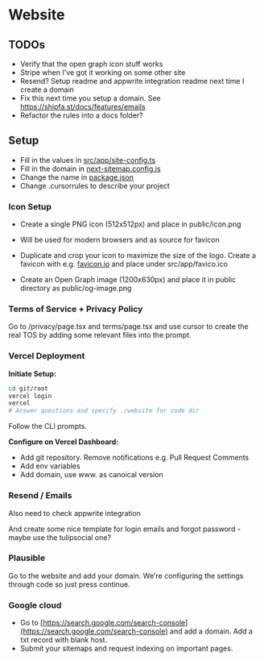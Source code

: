 # Website

## TODOs

- Verify that the open graph icon stuff works
- Stripe when I've got it working on some other site
- Resend? Setup readme and appwrite integration readme next time I create a domain
- Fix this next time you setup a domain. See https://shipfa.st/docs/features/emails
- Refactor the rules into a docs folder?

## Setup

- Fill in the values in [src/app/site-config.ts](src/app/site-config.ts)
- Fill in the domain in [next-sitemap.config.js](next-sitemap.config.js)
- Change the name in [package.json](package.json)
- Change .cursorrules to describe your project

### Icon Setup

- Create a single PNG icon (512x512px) and place in public/icon.png
- Will be used for modern browsers and as source for favicon
- Duplicate and crop your icon to maximize the size of the logo. Create a favicon with e.g. [favicon.io](https://favicon.io/) and place under src/app/favico.ico

- Create an Open Graph image (1200x630px) and place it in public directory as public/og-image.png

### Terms of Service + Privacy Policy

Go to /privacy/page.tsx and terms/page.tsx and use cursor to create the real TOS by adding some relevant files into the prompt.

### Vercel Deployment

**Initiate Setup:**

```bash
cd git/root
vercel login
vercel
# Answer questions and specify ./website for code dir
```

Follow the CLI prompts.

**Configure on Vercel Dashboard:**

- Add git repository. Remove notifications e.g. Pull Request Comments
- Add env variables
- Add domain, use www. as canoical version

### Resend / Emails

Also need to check appwrite integration

And create some nice template for login emails and forgot password - maybe use the tulipsocial one?

### Plausible

Go to the website and add your domain. We're configuring the settings through code so just press continue.

### Google cloud

- Go to [https://search.google.com/search-console](https://search.google.com/search-console) and add a domain. Add a txt record with blank host.
- Submit your sitemaps and request indexing on important pages.
